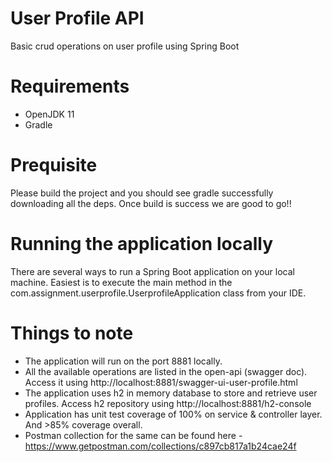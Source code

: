 # User Profile API
Basic crud operations on user profile using Spring Boot

# Requirements
- OpenJDK 11
- Gradle

# Prequisite
Please build the project and you should see gradle successfully downloading all the deps. Once build is success we are good to go!!

# Running the application locally
There are several ways to run a Spring Boot application on your local machine. Easiest is to execute the main method in the com.assignment.userprofile.UserprofileApplication class from your IDE.

# Things to note
- The application will run on the port 8881 locally.
- All the available operations are listed in the open-api (swagger doc). Access it using http://localhost:8881/swagger-ui-user-profile.html
- The application uses h2 in memory database to store and retrieve user profiles. Access h2 repository using http://localhost:8881/h2-console
- Application has unit test coverage of 100% on service & controller layer. And >85% coverage overall.
- Postman collection for the same can be found here - https://www.getpostman.com/collections/c897cb817a1b24cae24f
